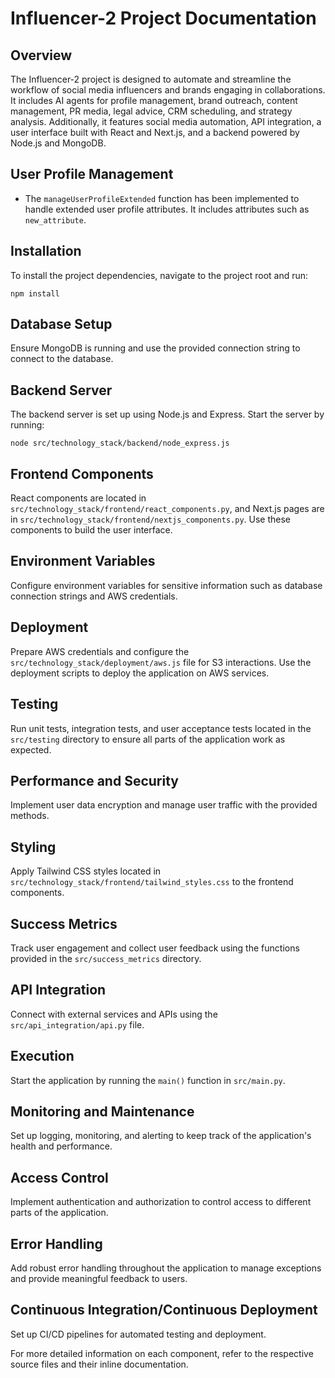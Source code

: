 # Influencer-2 Project Documentation

## Overview
The Influencer-2 project is designed to automate and streamline the workflow of social media influencers and brands engaging in collaborations. It includes AI agents for profile management, brand outreach, content management, PR media, legal advice, CRM scheduling, and strategy analysis. Additionally, it features social media automation, API integration, a user interface built with React and Next.js, and a backend powered by Node.js and MongoDB.

## User Profile Management
- The `manageUserProfileExtended` function has been implemented to handle extended user profile attributes. It includes attributes such as `new_attribute`.

## Installation
To install the project dependencies, navigate to the project root and run:
```
npm install
```

## Database Setup
Ensure MongoDB is running and use the provided connection string to connect to the database.

## Backend Server
The backend server is set up using Node.js and Express. Start the server by running:
```
node src/technology_stack/backend/node_express.js
```

## Frontend Components
React components are located in `src/technology_stack/frontend/react_components.py`, and Next.js pages are in `src/technology_stack/frontend/nextjs_components.py`. Use these components to build the user interface.

## Environment Variables
Configure environment variables for sensitive information such as database connection strings and AWS credentials.

## Deployment
Prepare AWS credentials and configure the `src/technology_stack/deployment/aws.js` file for S3 interactions. Use the deployment scripts to deploy the application on AWS services.

## Testing
Run unit tests, integration tests, and user acceptance tests located in the `src/testing` directory to ensure all parts of the application work as expected.

## Performance and Security
Implement user data encryption and manage user traffic with the provided methods.

## Styling
Apply Tailwind CSS styles located in `src/technology_stack/frontend/tailwind_styles.css` to the frontend components.

## Success Metrics
Track user engagement and collect user feedback using the functions provided in the `src/success_metrics` directory.

## API Integration
Connect with external services and APIs using the `src/api_integration/api.py` file.

## Execution
Start the application by running the `main()` function in `src/main.py`.

## Monitoring and Maintenance
Set up logging, monitoring, and alerting to keep track of the application's health and performance.

## Access Control
Implement authentication and authorization to control access to different parts of the application.

## Error Handling
Add robust error handling throughout the application to manage exceptions and provide meaningful feedback to users.

## Continuous Integration/Continuous Deployment
Set up CI/CD pipelines for automated testing and deployment.

For more detailed information on each component, refer to the respective source files and their inline documentation.